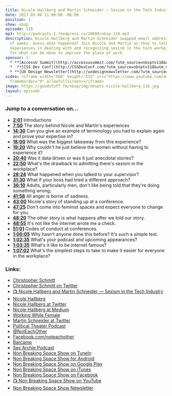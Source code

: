 ```yaml
---
title: Nicole Hallberg and Martin Schneider — Sexism in the Tech Industry
date: 2017-05-08 11:00:00 -06:00
position: 1
show: nbsp
episode: 118
mp3: http://podcasts-1.feedpress.co/10609/nbsp-118.mp3
description: Nicole Hallberg and Martin Schneider swapped email address for a couple
  of weeks. Guess what happened? Join Nicole and Martin as they to talk about their
  experiences in dealing with and recognizing sexism in the tech workplace and suggestions
  for what can be done to improve the place of work.
sponsor: |-
  * **[AccessU Summit](http://accessusummit.com/?utm_source=nbsptv118&utm_medium=podcast&utm_campaign=accessusummit2017)** is a virtual conference on digital accessibility techniques and policies taking place online on May 18th. Early bird tickets now on sale at [AccessUSummit.com](http://accessusummit.com/?utm_source=nbsptv118&utm_medium=podcast&utm_campaign=accessusummit2017).
  *  **[CSS Dev Conf](http://CSSDevConf.com/?utm_source=nbsptv118&utm_medium=podcast&utm_campaign=cssdevconf2017)** — Conference dedicated to CSS and its super friend technologies like JavaScript, Sass, NPM, and more. A limited supply of Early Bird Tickets now on sale. [Register now!](http://CSSDevConf.com/?utm_source=nbsptv118&utm_medium=podcast&utm_campaign=cssdevconf2017)
  * **[UX Design Newsletter](http://uxdesignnewsletter.com/?utm_source=nbsptv118&utm_medium=podcast&utm_campaign=uxdesignnewsletter)** — A weekly free newsletter containing a collection of tutorials, articles, and videos about front-end design and development, plus tips on how to bring better engagement to the multi-device world curated by Christopher Schmitt. [Sign up now!](http://uxdesignnewsletter.com/?utm_source=nbsptv118&utm_medium=podcast&utm_campaign=uxdesignnewsletter)
video: <iframe width="560" height="315" src="https://www.youtube.com/embed/QN6GKbMJsLY"
  frameborder="0" allowfullscreen></iframe>
image: https://goodstuff.fm/nbsp/img/nbsptv-nicole-hallberg-118.jpg
layout: episode
---
```


### Jump to a conversation on...


* **[2:01](#t=2:01)** Introductions
* **[7:50](#t=7:50)** The story behind Nicole and Martin's experiences
* **[14:30](#t=14:30)** Can you give an example of terminology you had to explain again and prove your expertise in?
* **[18:00](#t=18:00)** What was the biggest takeaway from this experience?
* **[19:20](#t=19:20)** Why couldn't he just believe the women without having to experience it?
* **[20:40](#t=20:40)** Was it data driven or was it just anecdotal stories?
* **[22:50](#t=22:50)** What's the drawback to admitting there's sexism in the workplace?
* **[28:24](#t=28:24)** What happened when you talked to your supervisor?
* **[31:30](#t=31:30)** What if your boss had tried a different approach?
* **[36:10](#t=36:10)** Adults, particularly men, don't like being told that they're doing something wrong.
* **[41:58](#t=41:58)** All anger is borne of sadness.
* **[43:00](#t=43:00)** Nicole's story of standing up at a conference.
* **[47:25](#t=47:25)** Don't come into feminist spaces and expect everyone to change for you.
* **[48:20](#t=48:20)** The other story is what happens after we told our story.
* **[48:55](#t=48:55)** It's not like the internet wrote me a check.
* **[51:01](#t=51:01)** Codes of conduct at conferences.
* **[1:00:05](#t=1:00:05)** Why hasn't anyone done this before? It's such a simple test.
* **[1:02:35](#t=1:02:35)** What's your podcast and upcoming appearances?
* **[1:03:35](#t=1:03:35)** What's it like to be internet famous?
* **[1:07:02](#t=1:07:02)** What's the simplest steps to take to make it easier for everyone in the workplace?


### Links:

* [Christopher Schmitt](http://Christopher.org)
* [Christopher Schmitt on Twitter](https://twitter.com/teleject)
* [📺  Nicole Hallberg and Martin Schneider — Sexism in the Tech Industry](https://youtu.be/QN6GKbMJsLY)
* [Nicole Hallberg](http://www.nicolepieri.com)
* [Nicole Hallberg at Twitter](https://twitter.com/nickyknacks)
* [Nicole Hallberg at Medium](https://medium.com/@nickyknacks)
* [Working While Female](https://medium.com/@nickyknacks/working-while-female-59a5de3ad266)
* [Martin Schneider at Twitter](https://twitter.com/schneidremarks)
* [Political Theater Podcast](http://frontrowcentral.com/category/podcasts/political-theater/)
* [@NotEachOther](https://twiter.com/NotEachOther)
* [Facebook.com/noteachother](https://facebook.com/noteachother)
* [Barcamp](http://barcamp.org/)
* [Sex Archie Podcast](https://player.fm/series/sex-archie)
* [Non Breaking Space Show on TuneIn](http://tunein.com/radio/Non-Breaking-Space-Show-p885155/)
* [Non Breaking Space Show for Android](http://subscribeonandroid.com/feeds.goodstuff.fm/nbsp)
* [Non Breaking Space Show on Google Play](https://playmusic.app.goo.gl/?ibi=com.google.PlayMusic&isi=691797987&ius=googleplaymusic&link=https://play.google.com/music/m/Iw5ik6iwalo5vmda5rqyrotdney?t%3DNon_Breaking_Space_Show%26pcampaignid%3DMKT-na-all-co-pr-mu-pod-16)
* [Non Breaking Space Show on iTunes](https://itunes.apple.com/ca/podcast/non-breaking-space-show/id507162981?mt=2&ign-mpt=uo%3D4)
* [Non Breaking Space Show on Facebook](https://www.facebook.com/nbsptv)
* [📺 Non Breaking Space Show on YouTube](https://www.youtube.com/channel/UC--mqA75V3CM8hxId0l7e_g?sub_confirmation=1)
* [Non Breaking Space Show Newsletter](http://newsletter.nonbreakingspace.tv/)
